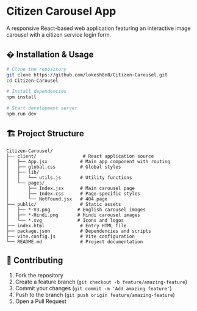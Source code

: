 # Citizen Carousel App

A responsive React-based web application featuring an interactive image carousel with a citizen service login form.

## � Installation & Usage

```bash
# Clone the repository
git clone https://github.com/lokesh8n8/Citizen-Carousel.git
cd Citizen-Carousel

# Install dependencies
npm install

# Start development server
npm run dev

```

## 🏗️ Project Structure

```
Citizen-Carousel/
├── client/                 # React application source
│   ├── App.jsx            # Main app component with routing
│   ├── global.css         # Global styles
│   ├── lib/
│   │   └── utils.js       # Utility functions
│   └── pages/
│       ├── Index.jsx      # Main carousel page
│       ├── Index.css      # Page-specific styles
│       └── NotFound.jsx   # 404 page
├── public/                # Static assets
│   ├── *-V3.png          # English carousel images
│   ├── *-Hindi.png       # Hindi carousel images
│   └── *.svg             # Icons and logos
├── index.html             # Entry HTML file
├── package.json           # Dependencies and scripts
├── vite.config.js         # Vite configuration
└── README.md              # Project documentation
```

## 🤝 Contributing

1. Fork the repository
2. Create a feature branch (`git checkout -b feature/amazing-feature`)
3. Commit your changes (`git commit -m 'Add amazing feature'`)
4. Push to the branch (`git push origin feature/amazing-feature`)
5. Open a Pull Request
